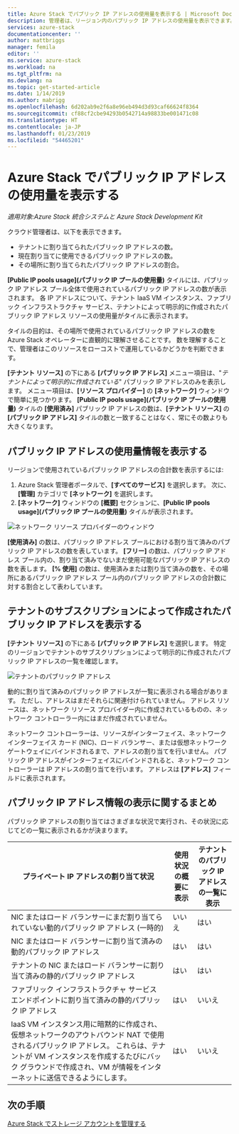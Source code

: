 ```yaml
---
title: Azure Stack でパブリック IP アドレスの使用量を表示する | Microsoft Docs
description: 管理者は、リージョン内のパブリック IP アドレスの使用量を表示できます。
services: azure-stack
documentationcenter: ''
author: mattbriggs
manager: femila
editor: ''
ms.service: azure-stack
ms.workload: na
ms.tgt_pltfrm: na
ms.devlang: na
ms.topic: get-started-article
ms.date: 1/14/2019
ms.author: mabrigg
ms.openlocfilehash: 6d202ab9e2f6a8e96eb494d3d93caf66624f8364
ms.sourcegitcommit: cf88cf2cbe94293b0542714a98833be001471c08
ms.translationtype: HT
ms.contentlocale: ja-JP
ms.lasthandoff: 01/23/2019
ms.locfileid: "54465201"
---
```

# <a name="view-public-ip-address-consumption-in-azure-stack"></a>Azure Stack でパブリック IP アドレスの使用量を表示する

*適用対象:Azure Stack 統合システムと Azure Stack Development Kit*

クラウド管理者は、以下を表示できます。
 - テナントに割り当てられたパブリック IP アドレスの数。
 - 現在割り当てに使用できるパブリック IP アドレスの数。
 - その場所に割り当てられたパブリック IP アドレスの割合。

**[Public IP pools usage]\(パブリック IP プールの使用量\)** タイルには、パブリック IP アドレス プール全体で使用されているパブリック IP アドレスの数が表示されます。 各 IP アドレスについて、テナント IaaS VM インスタンス、ファブリック インフラストラクチャ サービス、テナントによって明示的に作成されたパブリック IP アドレス リソースの使用量がタイルに表示されます。

タイルの目的は、その場所で使用されているパブリック IP アドレスの数を Azure Stack オペレーターに直観的に理解させることです。 数を理解することで、管理者はこのリソースをローコストで運用しているかどうかを判断できます。

**[テナント リソース]** の下にある **[パブリック IP アドレス]** メニュー項目は、"*テナントによって明示的に作成されている*" パブリック IP アドレスのみを表示します。 メニュー項目は、**[リソース プロバイダー]** の **[ネットワーク]** ウィンドウで簡単に見つかります。 **[Public IP pools usage]\(パブリック IP プールの使用量\)** タイルの **[使用済み]** パブリック IP アドレスの数は、**[テナント リソース]** の **[パブリック IP アドレス]** タイルの数と一致することはなく、常にその数よりも大きくなります。

## <a name="view-the-public-ip-address-usage-information"></a>パブリック IP アドレスの使用量情報を表示する

リージョンで使用されているパブリック IP アドレスの合計数を表示するには:

1. Azure Stack 管理者ポータルで、**[すべてのサービス]** を選択します。 次に、**[管理]** カテゴリで **[ネットワーク]** を選択します。
1. **[ネットワーク]** ウィンドウの **[概要]** セクションに、**[Public IP pools usage]\(パブリック IP プールの使用量\)** タイルが表示されます。

![ネットワーク リソース プロバイダーのウィンドウ](media/azure-stack-viewing-public-ip-address-consumption/image01.png)

**[使用済み]** の数は、パブリック IP アドレス プールにおける割り当て済みのパブリック IP アドレスの数を表しています。 **[フリー]** の数は、パブリック IP アドレス プール内の、割り当て済みでないまだ使用可能なパブリック IP アドレスの数を表します。 **[% 使用]** の数は、使用済みまたは割り当て済みの数を、その場所にあるパブリック IP アドレス プール内のパブリック IP アドレスの合計数に対する割合として表わしています。

## <a name="view-the-public-ip-addresses-that-were-created-by-tenant-subscriptions"></a>テナントのサブスクリプションによって作成されたパブリック IP アドレスを表示する

**[テナント リソース]** の下にある **[パブリック IP アドレス]** を選択します。 特定のリージョンでテナントのサブスクリプションによって明示的に作成されたパブリック IP アドレスの一覧を確認します。

![テナントのパブリック IP アドレス](media/azure-stack-viewing-public-ip-address-consumption/image02.png)

動的に割り当て済みのパブリック IP アドレスが一覧に表示される場合があります。 ただし、アドレスはまだそれらに関連付けられていません。 アドレス リソースは、ネットワーク リソース プロバイダー内に作成されているものの、ネットワーク コントローラー内にはまだ作成されていません。

ネットワーク コントローラーは、リソースがインターフェイス、ネットワーク インターフェイス カード (NIC)、ロード バランサー、または仮想ネットワーク ゲートウェイにバインドされるまで、アドレスの割り当てを行いません。 パブリック IP アドレスがインターフェイスにバインドされると、ネットワーク コントローラーは IP アドレスの割り当てを行います。 アドレスは **[アドレス]** フィールドに表示されます。

## <a name="view-the-public-ip-address-information-summary-table"></a>パブリック IP アドレス情報の表示に関するまとめ

パブリック IP アドレスの割り当てはさまざまな状況で実行され、その状況に応じてどの一覧に表示されるかが決まります。

| **プライベート IP アドレスの割り当て状況** | **使用状況の概要に表示** | **テナントのパブリック IP アドレスの一覧に表示** |
| --- | --- | --- |
| NIC またはロード バランサーにまだ割り当てられていない動的パブリック IP アドレス (一時的) |いいえ  |はい |
| NIC またはロード バランサーに割り当て済みの動的パブリック IP アドレス |はい |はい |
| テナントの NIC またはロード バランサーに割り当て済みの静的パブリック IP アドレス |はい |はい |
| ファブリック インフラストラクチャ サービス エンドポイントに割り当て済みの静的パブリック IP アドレス |はい |いいえ  |
| IaaS VM インスタンス用に暗黙的に作成され、仮想ネットワークのアウトバウンド NAT で使用されるパブリック IP アドレス。 これらは、テナントが VM インスタンスを作成するたびにバック グラウンドで作成され、VM が情報をインターネットに送信できるようにします。 |はい |いいえ  |

## <a name="next-steps"></a>次の手順

[Azure Stack でストレージ アカウントを管理する](azure-stack-manage-storage-accounts.md)